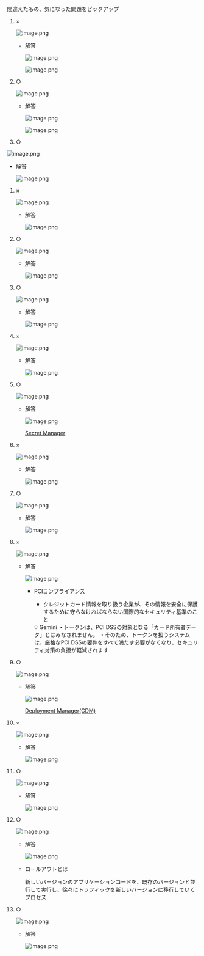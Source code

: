 間違えたもの、気になった問題をピックアップ

1. ×
    
    ![image.png](https://prod-files-secure.s3.us-west-2.amazonaws.com/42b16988-a5a8-437d-af8b-c8412ee1342b/72dad94d-2455-4dd1-8f95-5aa7a4f7f0c4/image.png)
    
    - 解答
        
        ![image.png](https://prod-files-secure.s3.us-west-2.amazonaws.com/42b16988-a5a8-437d-af8b-c8412ee1342b/8bda710e-a398-4cd1-b47f-e25563552cc0/image.png)
        
        ![image.png](https://prod-files-secure.s3.us-west-2.amazonaws.com/42b16988-a5a8-437d-af8b-c8412ee1342b/dbf8f946-dfff-4d38-a1b2-ce0e84571f17/image.png)
        

1. ○
    
    ![image.png](https://prod-files-secure.s3.us-west-2.amazonaws.com/42b16988-a5a8-437d-af8b-c8412ee1342b/cf0b6967-5c9b-4475-8cf9-8bd86c59ef3b/image.png)
    
    - 解答
        
        ![image.png](https://prod-files-secure.s3.us-west-2.amazonaws.com/42b16988-a5a8-437d-af8b-c8412ee1342b/7355cfce-b283-484f-858b-73245a222490/image.png)
        
        ![image.png](https://prod-files-secure.s3.us-west-2.amazonaws.com/42b16988-a5a8-437d-af8b-c8412ee1342b/5c4a6b84-d66c-46bc-b02e-2c94b82ab808/image.png)
        

6. ○

![image.png](https://prod-files-secure.s3.us-west-2.amazonaws.com/42b16988-a5a8-437d-af8b-c8412ee1342b/682a2fd0-2b6c-4286-803f-b84972c1ea95/image.png)

- 解答
    
    ![image.png](https://prod-files-secure.s3.us-west-2.amazonaws.com/42b16988-a5a8-437d-af8b-c8412ee1342b/50907218-780d-4e0d-9031-44718627da0c/image.png)
    
1. ×
    
    ![image.png](https://prod-files-secure.s3.us-west-2.amazonaws.com/42b16988-a5a8-437d-af8b-c8412ee1342b/e7359352-f019-44b2-b17a-698ccd7d22d7/image.png)
    
    - 解答
        
        ![image.png](https://prod-files-secure.s3.us-west-2.amazonaws.com/42b16988-a5a8-437d-af8b-c8412ee1342b/91287f95-627c-43f4-8fb8-acb4d2dfed34/image.png)
        
2. ○
    
    ![image.png](https://prod-files-secure.s3.us-west-2.amazonaws.com/42b16988-a5a8-437d-af8b-c8412ee1342b/ad1629dd-079e-4791-b368-59890aa1a56f/image.png)
    
    - 解答
        
        ![image.png](https://prod-files-secure.s3.us-west-2.amazonaws.com/42b16988-a5a8-437d-af8b-c8412ee1342b/797cd8d3-3304-4a2d-b72b-7d5f2e62955f/image.png)
        
3. ○
    
    ![image.png](https://prod-files-secure.s3.us-west-2.amazonaws.com/42b16988-a5a8-437d-af8b-c8412ee1342b/1ac9ec09-8d21-483a-8df3-889127fdedfb/image.png)
    
    - 解答
        
        ![image.png](https://prod-files-secure.s3.us-west-2.amazonaws.com/42b16988-a5a8-437d-af8b-c8412ee1342b/066c19c0-a9fb-4fe4-9d1f-18ea3f9fd163/image.png)
        
4. ×
    
    ![image.png](https://prod-files-secure.s3.us-west-2.amazonaws.com/42b16988-a5a8-437d-af8b-c8412ee1342b/db1df622-a6f8-4a95-ad2e-50700de2dae0/image.png)
    
    - 解答
        
        ![image.png](https://prod-files-secure.s3.us-west-2.amazonaws.com/42b16988-a5a8-437d-af8b-c8412ee1342b/89332ffe-ead1-4719-b708-83e2b86067e7/image.png)
        
5. ○
    
    ![image.png](https://prod-files-secure.s3.us-west-2.amazonaws.com/42b16988-a5a8-437d-af8b-c8412ee1342b/25d5e9db-f588-4c53-be4d-5f3fbc5e4cf1/image.png)
    
    - 解答
        
        ![image.png](https://prod-files-secure.s3.us-west-2.amazonaws.com/42b16988-a5a8-437d-af8b-c8412ee1342b/fc5ed114-fa02-4639-af3c-05fcd2a769aa/image.png)
        
        [Secret Manager](https://www.notion.so/Secret-Manager-cd8a92a7286640f7bb32a28c91b42367?pvs=21) 
        
6. ×
    
    ![image.png](https://prod-files-secure.s3.us-west-2.amazonaws.com/42b16988-a5a8-437d-af8b-c8412ee1342b/3796ec27-29bc-418b-a19a-ec1c4f659575/image.png)
    
    - 解答
        
        ![image.png](https://prod-files-secure.s3.us-west-2.amazonaws.com/42b16988-a5a8-437d-af8b-c8412ee1342b/1073d748-f030-4583-93c1-6696a7f7ea2d/image.png)
        
7. ○
    
    ![image.png](https://prod-files-secure.s3.us-west-2.amazonaws.com/42b16988-a5a8-437d-af8b-c8412ee1342b/8cf270b3-0483-48b1-b788-94113783e331/image.png)
    
    - 解答
        
        ![image.png](https://prod-files-secure.s3.us-west-2.amazonaws.com/42b16988-a5a8-437d-af8b-c8412ee1342b/2a8db1c5-9d6d-4267-9560-298e4b407ad6/image.png)
        
8. ×
    
    ![image.png](https://prod-files-secure.s3.us-west-2.amazonaws.com/42b16988-a5a8-437d-af8b-c8412ee1342b/bd0aa2dc-fd63-4737-98ce-04a046d7b984/image.png)
    
    - 解答
        
        ![image.png](https://prod-files-secure.s3.us-west-2.amazonaws.com/42b16988-a5a8-437d-af8b-c8412ee1342b/6abecd79-62cb-407f-8591-e5bfa7128e00/image.png)
        
        - PCIコンプライアンス
            - クレジットカード情報を取り扱う企業が、その情報を安全に保護するために守らなければならない国際的なセキュリティ基準のこと
            
            <aside>
            💡 Gemini
            ・トークンは、PCI DSSの対象となる「カード所有者データ」とはみなされません。
            ・そのため、トークンを扱うシステムは、厳格なPCI DSSの要件をすべて満たす必要がなくなり、セキュリティ対策の負担が軽減されます
            
            </aside>
            
        
9. ○
    
    ![image.png](https://prod-files-secure.s3.us-west-2.amazonaws.com/42b16988-a5a8-437d-af8b-c8412ee1342b/90ab87df-7852-4b1c-85ac-491c420cee96/image.png)
    
    - 解答
        
        ![image.png](https://prod-files-secure.s3.us-west-2.amazonaws.com/42b16988-a5a8-437d-af8b-c8412ee1342b/8fd169b7-bbba-4e3f-9db7-a4654b04b6ff/image.png)
        
        [Deployment Manager(CDM)](https://www.notion.so/Deployment-Manager-CDM-b65f308c08a749789f334c94b4716d76?pvs=21) 
        

1. ×
    
    ![image.png](https://prod-files-secure.s3.us-west-2.amazonaws.com/42b16988-a5a8-437d-af8b-c8412ee1342b/e41cf497-586f-4d07-b22b-0a94820e79df/image.png)
    
    - 解答
        
        ![image.png](https://prod-files-secure.s3.us-west-2.amazonaws.com/42b16988-a5a8-437d-af8b-c8412ee1342b/7f4d7976-a1a2-4b18-90b9-4a9e90a85d3f/image.png)
        

1. ○
    
    ![image.png](https://prod-files-secure.s3.us-west-2.amazonaws.com/42b16988-a5a8-437d-af8b-c8412ee1342b/ce07b2b6-72e3-4905-891d-9c16bdf8fddd/image.png)
    
    - 解答
        
        ![image.png](https://prod-files-secure.s3.us-west-2.amazonaws.com/42b16988-a5a8-437d-af8b-c8412ee1342b/83da1336-06a2-45ef-8ef9-0a86342ea697/image.png)
        

1. ○
    
    ![image.png](https://prod-files-secure.s3.us-west-2.amazonaws.com/42b16988-a5a8-437d-af8b-c8412ee1342b/07245ae5-7e18-4ad4-a7d0-3aede987f1ba/image.png)
    
    - 解答
        
        ![image.png](https://prod-files-secure.s3.us-west-2.amazonaws.com/42b16988-a5a8-437d-af8b-c8412ee1342b/e1fc2e6f-6e59-4c38-aeae-7b30f17971b8/image.png)
        
    - ロールアウトとは
        
        新しいバージョンのアプリケーションコードを、既存のバージョンと並行して実行し、徐々にトラフィックを新しいバージョンに移行していくプロセス
        
2. ○
    
    ![image.png](https://prod-files-secure.s3.us-west-2.amazonaws.com/42b16988-a5a8-437d-af8b-c8412ee1342b/ac6c210a-b4c7-4fef-b0bd-dd36afa30157/image.png)
    
    - 解答
        
        ![image.png](https://prod-files-secure.s3.us-west-2.amazonaws.com/42b16988-a5a8-437d-af8b-c8412ee1342b/956557c0-56b6-4517-a17f-5d09d994f673/image.png)